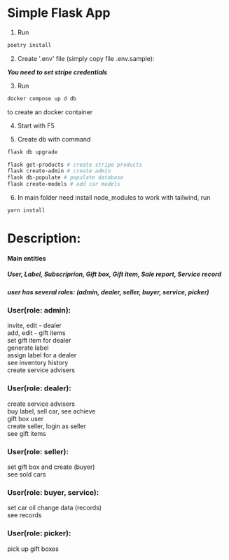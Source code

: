 # Simple Flask App

1. Run

```bash
poetry install
```

2. Create '.env' file (simply copy file .env.sample):

**_You need to set stripe credentials_**

3. Run

```bash
docker compose up d db
```

to create an docker container

4. Start with F5

5. Create db with command

```bash
flask db upgrade
```

```bash
flask get-products # create stripe products
flask create-admin # create admin
flask db-populate # populate database
flask create-models # add car models
```

6. In main folder need install node_modules to work with tailwind, run

```bash
yarn install
```

# Description:

#### Main entities

##### User, Label, Subscriprion, Gift box, Gift item, Sale report, Service record

##### user has several roles: (admin, dealer, seller, buyer, service, picker)

### User(role: admin):

invite, edit - dealer
<br>
add, edit - gift items
<br>
set gift item for dealer
<br>
generate label
<br>
assign label for a dealer
<br>
see inventory history
<br>
create service advisers

### User(role: dealer):

create service advisers
<br>
buy label, sell car, see achieve
<br>
gift box user
<br>
create seller, login as seller
<br>
see gift items

### User(role: seller):

set gift box and create (buyer)
<br>
see sold cars

### User(role: buyer, service):

set car oil change data (records)
<br>
see records

### User(role: picker):

pick up gift boxes
